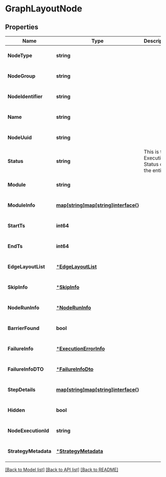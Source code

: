 # GraphLayoutNode

## Properties
Name | Type | Description | Notes
------------ | ------------- | ------------- | -------------
**NodeType** | **string** |  | [optional] [default to null]
**NodeGroup** | **string** |  | [optional] [default to null]
**NodeIdentifier** | **string** |  | [optional] [default to null]
**Name** | **string** |  | [optional] [default to null]
**NodeUuid** | **string** |  | [optional] [default to null]
**Status** | **string** | This is the Execution Status of the entity | [optional] [default to null]
**Module** | **string** |  | [optional] [default to null]
**ModuleInfo** | [**map[string]map[string]interface{}**](map.md) |  | [optional] [default to null]
**StartTs** | **int64** |  | [optional] [default to null]
**EndTs** | **int64** |  | [optional] [default to null]
**EdgeLayoutList** | [***EdgeLayoutList**](EdgeLayoutList.md) |  | [optional] [default to null]
**SkipInfo** | [***SkipInfo**](SkipInfo.md) |  | [optional] [default to null]
**NodeRunInfo** | [***NodeRunInfo**](NodeRunInfo.md) |  | [optional] [default to null]
**BarrierFound** | **bool** |  | [optional] [default to null]
**FailureInfo** | [***ExecutionErrorInfo**](ExecutionErrorInfo.md) |  | [optional] [default to null]
**FailureInfoDTO** | [***FailureInfoDto**](FailureInfoDTO.md) |  | [optional] [default to null]
**StepDetails** | [**map[string]map[string]interface{}**](map.md) |  | [optional] [default to null]
**Hidden** | **bool** |  | [optional] [default to null]
**NodeExecutionId** | **string** |  | [optional] [default to null]
**StrategyMetadata** | [***StrategyMetadata**](StrategyMetadata.md) |  | [optional] [default to null]

[[Back to Model list]](../README.md#documentation-for-models) [[Back to API list]](../README.md#documentation-for-api-endpoints) [[Back to README]](../README.md)


